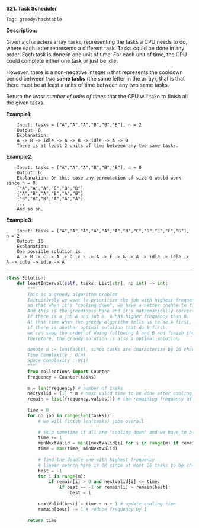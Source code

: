 **621. Task Scheduler**

```Tag: greedy/hashtable```

**Description:**

Given a characters array ```tasks```, representing the tasks a CPU needs to do, where each letter represents a different task. Tasks could be done in any order. Each task is done in one unit of time. For each unit of time, the CPU could complete either one task or just be idle.

However, there is a non-negative integer ```n``` that represents the cooldown period between two **same tasks** (the same letter in the array), that is that there must be at least ```n``` units of time between any two same tasks.

Return the *least number of units of times* that the CPU will take to finish all the given tasks.

**Example1**:

        Input: tasks = ["A","A","A","B","B","B"], n = 2
        Output: 8
        Explanation: 
        A -> B -> idle -> A -> B -> idle -> A -> B
        There is at least 2 units of time between any two same tasks.
        
**Example2**:

        Input: tasks = ["A","A","A","B","B","B"], n = 0
        Output: 6
        Explanation: On this case any permutation of size 6 would work since n = 0.
        ["A","A","A","B","B","B"]
        ["A","B","A","B","A","B"]
        ["B","B","B","A","A","A"]
        ...
        And so on.
        
**Example3**:

        Input: tasks = ["A","A","A","A","A","A","B","C","D","E","F","G"], n = 2
        Output: 16
        Explanation: 
        One possible solution is
        A -> B -> C -> A -> D -> E -> A -> F -> G -> A -> idle -> idle -> A -> idle -> idle -> A


-----------

```python
class Solution:
    def leastInterval(self, tasks: List[str], n: int) -> int:
        """
        This is a greedy algorithm problem
        Inituitively we want to prioritize the job with highest frequency
        so that when it's "cooling down", we have a better chance to find another job to do instead of being idle
        And this is the greediness here and it's mathematically correct
        If there is a job A and job B, A has higher frequency than B.
        At that time when the greedy algorithm tells us to do A first,
        if there is another optimal solution that do B first,
        we can swap the order of doing following A and B and finish the job at the same time
        Therefore, the greedy solution is also a optimal solution
        
        denote n := len(tasks), since tasks are characterize by 26 characters
        Time Complexity : O(n)
        Space Complexity : O(1)
        """
        from collections import Counter
        frequency = Counter(tasks)
        
        m = len(frequency) # number of tasks
        nextValid = [1] * m # next valid time to be done after cooling
        remain = list(frequency.values()) # the remaining frequency of this job
        
        time = 0
        for do_job in range(len(tasks)):
            # we will finish len(tasks) jobs overall
            
            # skip sometime if all are "cooling down" and we have to be idle
            time += 1
            minNextValid = min([nextValid[i] for i in range(m) if remain[i] > 0])
            time = max(time, minNextValid)
            
            # find the doable one with highest frequency
            # linear search here is OK since at most 26 tasks to be checked
            best = -1
            for i in range(m):
                if remain[i] > 0 and nextValid[i] <= time:
                    if best == -1 or remain[i] > remain[best]:
                        best = i
                        
            nextValid[best] = time + n + 1 # update cooling time
            remain[best] -= 1 # reduce frequency by 1
            
        return time
```
